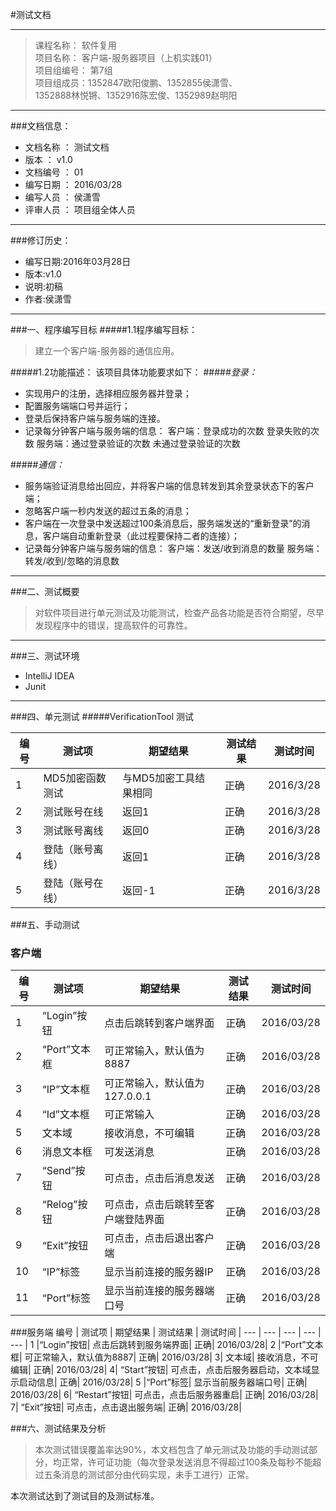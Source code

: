 #测试文档



---             



>课程名称：                软件复用                         
>项目名称：   客户端-服务器项目（上机实践01）                        
>项目组编号：                 第7组                         
>项目组成员：1352847欧阳俊鹏、1352855侯潇雪、              
>1352888林悦锵、1352916陈宏俊、1352989赵明阳                                  

----


###文档信息：
* 文档名称  ：  测试文档
* 版本 ：	v1.0
* 文档编号	： 01
* 编写日期	： 2016/03/28
* 编写人员	： 侯潇雪
* 评审人员	： 项目组全体人员

----

###修订历史：
* 编写日期:2016年03月28日
* 版本:v1.0
* 说明:初稿
* 作者:侯潇雪


----
	
###一、程序编写目标
#####1.1程序编写目标：
>建立一个客户端-服务器的通信应用。


#####1.2功能描述：
   该项目具体功能要求如下：
#####*登录：*
 * 实现用户的注册，选择相应服务器并登录；
 * 配置服务端端口号并运行；
 * 登录后保持客户端与服务端的连接。
 * 记录每分钟客户端与服务端的信息：
      客户端：登录成功的次数
              登录失败的次数
      服务端：通过登录验证的次数
              未通过登录验证的次数

#####*通信：*
 * 服务端验证消息给出回应，并将客户端的信息转发到其余登录状态下的客户端；
 * 忽略客户端一秒内发送的超过五条的消息；
 * 客户端在一次登录中发送超过100条消息后，服务端发送的“重新登录”的消息，客户端自动重新登录（此过程要保持二者的连接）；
 * 记录每分钟客户端与服务端的信息：
      客户端：发送/收到消息的数量
      服务端：转发/收到/忽略的消息数
 
 ---
   

###二、测试概要
>对软件项目进行单元测试及功能测试，检查产品各功能是否符合期望，尽早发现程序中的错误，提高软件的可靠性。

---

###三、测试环境
* IntelliJ IDEA
* Junit

---

###四、单元测试
#####VerificationTool 测试
 
		
编号 | 测试项 | 期望结果 | 测试结果 | 测试时间 |
--- | --- | --- | --- | --- |
1 | MD5加密函数测试 | 与MD5加密工具结果相同 | 正确 | 2016/3/28 |
2 | 测试账号在线 | 返回1 | 正确 | 2016/3/28 |
3 | 测试账号离线 | 返回0 | 正确 | 2016/3/28 |
4 | 登陆（账号离线） | 返回1 | 正确 | 2016/3/28 |
5 | 登陆（账号在线） | 返回-1 | 正确 | 2016/3/28 |


###五、手动测试
### 客户端
编号 | 测试项 | 期望结果 | 测试结果 | 测试时间 |
--- | --- | --- | --- | --- |
1 | “Login”按钮 | 点击后跳转到客户端界面 | 正确	| 2016/03/28 |
2 | “Port”文本框 | 可正常输入，默认值为8887 | 正确 | 2016/03/28 |
3 | “IP”文本框 | 可正常输入，默认值为127.0.0.1 | 正确 |	2016/03/28 |
4 | “Id”文本框 | 可正常输入 | 正确 | 2016/03/28 |
5 | 文本域 | 接收消息，不可编辑 | 正确 |	2016/03/28 |
6 | 消息文本框 | 可发送消息 | 正确 | 2016/03/28 |
7 | “Send”按钮 | 可点击，点击后消息发送 | 正确 | 2016/03/28 |
8 | “Relog”按钮 | 可点击，点击后跳转至客户端登陆界面 | 正确 | 2016/03/28 |
9 | “Exit”按钮 | 可点击，点击后退出客户端 | 正确 | 2016/03/28 |
10| “IP”标签 | 显示当前连接的服务器IP |	正确 | 2016/03/28 |
11| “Port”标签 | 显示当前连接的服务器端口号 | 正确 | 2016/03/28 |



###服务端
编号 | 测试项 | 期望结果 | 测试结果 | 测试时间 |
--- | --- | --- | --- | --- |
1	|“Login”按钮|	点击后跳转到服务端界面|	正确|	2016/03/28|
2	|“Port”文本框|	可正常输入，默认值为8887|	正确|	2016/03/28|
3|	文本域|	接收消息，不可编辑|	正确|	2016/03/28|
4|	“Start”按钮|	可点击，点击后服务器启动，文本域显示启动信息|	正确|	2016/03/28|
5	|“Port”标签|	显示当前服务器端口号|	正确|	2016/03/28|
6|	“Restart”按钮|	可点击，点击后服务器重启|	正确|	2016/03/28|
7|	“Exit”按钮|	可点击，点击退出服务端|	正确|	2016/03/28|


###六、测试结果及分析
> 本次测试错误覆盖率达90%，本文档包含了单元测试及功能的手动测试部分，均正常，许可证功能（每次登录发送消息不得超过100条及每秒不能超过五条消息的测试部分由代码实现，未手工进行）正常。

 本次测试达到了测试目的及测试标准。

